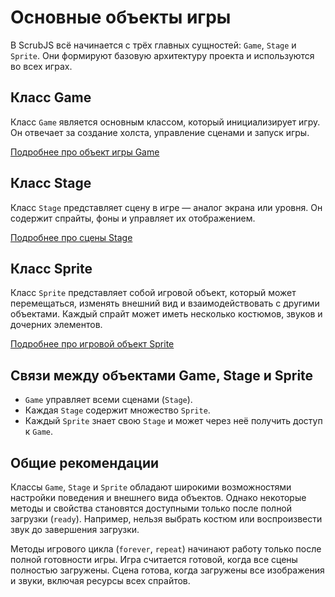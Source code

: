 # Основные объекты игры

В ScrubJS всё начинается с трёх главных сущностей: `Game`, `Stage` и `Sprite`. Они формируют базовую архитектуру проекта и используются во всех играх.

## Класс Game

Класс `Game` является основным классом, который инициализирует игру. Он отвечает за создание холста, управление сценами и запуск игры.

[Подробнее про объект игры Game](game.md)

## Класс Stage

Класс `Stage` представляет сцену в игре — аналог экрана или уровня. Он содержит спрайты, фоны и управляет их отображением.

[Подробнее про сцены Stage](stage.md)

## Класс Sprite

Класс `Sprite` представляет собой игровой объект, который может перемещаться, изменять внешний вид и взаимодействовать с другими объектами. Каждый спрайт может иметь несколько костюмов, звуков и дочерних элементов.

[Подробнее про игровой объект Sprite](../en/sprite.md)

## Связи между объектами Game, Stage и Sprite

- `Game` управляет всеми сценами (`Stage`).
- Каждая `Stage` содержит множество `Sprite`.
- Каждый `Sprite` знает свою `Stage` и может через неё получить доступ к `Game`.

## Общие рекомендации

Классы `Game`, `Stage` и `Sprite` обладают широкими возможностями настройки поведения и внешнего вида объектов. Однако некоторые методы и свойства становятся доступными только после полной загрузки (`ready`). Например, нельзя выбрать костюм или воспроизвести звук до завершения загрузки.

Методы игрового цикла (`forever`, `repeat`) начинают работу только после полной готовности игры. Игра считается готовой, когда все сцены полностью загружены. Сцена готова, когда загружены все изображения и звуки, включая ресурсы всех спрайтов.
